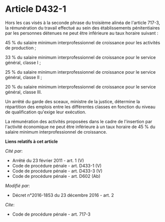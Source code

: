 # Article D432-1

Hors les cas visés à la seconde phrase du troisième alinéa de l'article 717-3, la rémunération du travail effectué au sein
des établissements pénitentiaires par les personnes détenues ne peut être inférieure au taux horaire suivant : 

45 % du salaire minimum interprofessionnel de croissance pour les activités de production ; 

33 % du salaire minimum interprofessionnel de croissance pour le service général, classe I ; 

25 % du salaire minimum interprofessionnel de croissance pour le service général, classe II ; 

20 % du salaire minimum interprofessionnel de croissance pour le service général, classe III. 

Un arrêté du garde des sceaux, ministre de la justice, détermine la répartition des emplois entre les différentes classes en
fonction du niveau de qualification qu'exige leur exécution.

La rémunération des activités proposées dans le cadre de l'insertion par l'activité économique ne peut être inférieure à un
taux horaire de 45 % du salaire minimum interprofessionnel de croissance.

**Liens relatifs à cet article**

_Cité par_:

  - Arrêté du 23 février 2011 - art. 1 (V)
  - Code de procédure pénale - art. D433-1 (V)
  - Code de procédure pénale - art. D433-3 (V)
  - Code de procédure pénale - art. D602 (Ab)

_Modifié par_:

  - Décret n°2016-1853 du 23 décembre 2016 - art. 2

_Cite_:

  - Code de procédure pénale - art. 717-3
